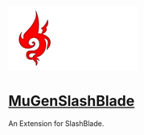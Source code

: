 ![Alt Text](src/main/resources/assets/mugenslashblade/logo.png)

# [MuGenSlashBlade](https://certe.kim)
An Extension for SlashBlade.